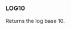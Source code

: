 <!--
This is generated by ESQL's AbstractFunctionTestCase. Do no edit it. See ../README.md for how to regenerate it.
-->

### LOG10
Returns the log base 10.

